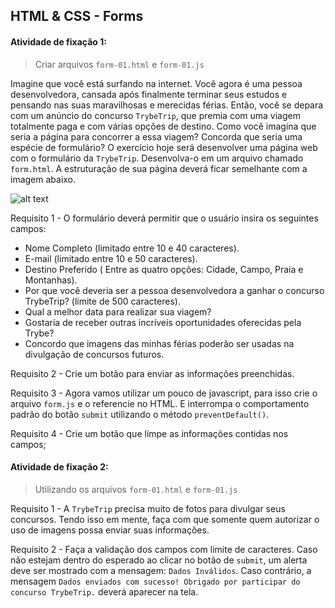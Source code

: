 ## HTML & CSS - Forms


#### Atividade de fixação 1:
> Criar arquivos `form-01.html` e `form-01.js`

Imagine que você está surfando na internet. Você agora é uma pessoa desenvolvedora, cansada após finalmente terminar seus estudos e pensando nas suas maravilhosas e merecidas férias.
Então, você se depara com um anúncio do concurso `TrybeTrip`, que premia com uma viagem totalmente paga e com várias opções de destino. Como você imagina que seria a página para concorrer a essa viagem?
Concorda que seria uma espécie de formulário?
O exercício hoje será desenvolver uma página web com o formulário da `TrybeTrip`. Desenvolva-o em um arquivo chamado `form.html`. A estruturação de sua página deverá ficar semelhante com a imagem abaixo.

![alt text](https://s3.us-east-2.amazonaws.com/assets.app.betrybe.com/fundamentals/html-forms/images/Excalidraw-forms-94cb593582e99fd08f284274fd8b50ab.png)

Requisito 1 - O formulário deverá permitir que o usuário insira os seguintes campos:

* Nome Completo (limitado entre 10 e 40 caracteres).
* E-mail (limitado entre 10 e 50 caracteres).
* Destino Preferido ( Entre as quatro opções: Cidade, Campo, Praia e Montanhas).
* Por que você deveria ser a pessoa desenvolvedora a ganhar o concurso TrybeTrip? (limite de 500 caracteres).
* Qual a melhor data para realizar sua viagem?
* Gostaria de receber outras incríveis oportunidades oferecidas pela Trybe?
* Concordo que imagens das minhas férias poderão ser usadas na divulgação de concursos futuros.

Requisito 2 - Crie um botão para enviar as informações preenchidas.

Requisito 3 - Agora vamos utilizar um pouco de javascript, para isso crie o arquivo `form.js` e o referencie no HTML. E interrompa o comportamento padrão do botão `submit` utilizando o método `preventDefault()`.

Requisito 4 - Crie um botão que limpe as informações contidas nos campos;

#### Atividade de fixação 2:
> Utilizando os arquivos `form-01.html` e `form-01.js`

Requisito 1 - A `TrybeTrip` precisa muito de fotos para divulgar seus concursos. Tendo isso em mente, faça com que somente quem autorizar o uso de imagens possa enviar suas informações.

Requisito 2 - Faça a validação dos campos com limite de caracteres. Caso não estejam dentro do esperado ao clicar no botão de `submit`, um alerta deve ser mostrado com a mensagem: `Dados Inválidos`. Caso contrário, a mensagem `Dados enviados com sucesso! Obrigado por participar do concurso TrybeTrip.` deverá aparecer na tela.

